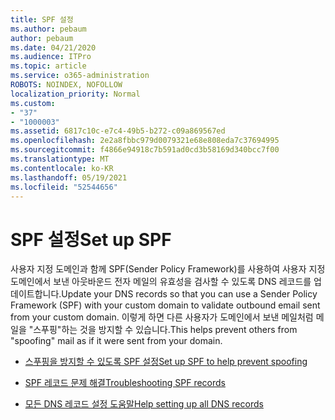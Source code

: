 ```yaml
---
title: SPF 설정
ms.author: pebaum
author: pebaum
ms.date: 04/21/2020
ms.audience: ITPro
ms.topic: article
ms.service: o365-administration
ROBOTS: NOINDEX, NOFOLLOW
localization_priority: Normal
ms.custom:
- "37"
- "1000003"
ms.assetid: 6817c10c-e7c4-49b5-b272-c09a869567ed
ms.openlocfilehash: 2e2a8fbbc979d0079321e68e808eda7c37694995
ms.sourcegitcommit: f4866e94918c7b591ad0cd3b58169d340bcc7f00
ms.translationtype: MT
ms.contentlocale: ko-KR
ms.lasthandoff: 05/19/2021
ms.locfileid: "52544656"
---
```

# <a name="set-up-spf"></a><span data-ttu-id="6bada-102">SPF 설정</span><span class="sxs-lookup"><span data-stu-id="6bada-102">Set up SPF</span></span>

<span data-ttu-id="6bada-103">사용자 지정 도메인과 함께 SPF(Sender Policy Framework)를 사용하여 사용자 지정 도메인에서 보낸 아웃바운드 전자 메일의 유효성을 검사할 수 있도록 DNS 레코드를 업데이트합니다.</span><span class="sxs-lookup"><span data-stu-id="6bada-103">Update your DNS records so that you can use a Sender Policy Framework (SPF) with your custom domain to validate outbound email sent from your custom domain.</span></span> <span data-ttu-id="6bada-104">이렇게 하면 다른 사용자가 도메인에서 보낸 메일처럼 메일을 "스푸핑"하는 것을 방지할 수 있습니다.</span><span class="sxs-lookup"><span data-stu-id="6bada-104">This helps prevent others from "spoofing" mail as if it were sent from your domain.</span></span>
  
- [<span data-ttu-id="6bada-105">스푸핑을 방지할 수 있도록 SPF 설정</span><span class="sxs-lookup"><span data-stu-id="6bada-105">Set up SPF to help prevent spoofing</span></span>](/microsoft-365/security/office-365-security/set-up-spf-in-office-365-to-help-prevent-spoofing)

- [<span data-ttu-id="6bada-106">SPF 레코드 문제 해결</span><span class="sxs-lookup"><span data-stu-id="6bada-106">Troubleshooting SPF records</span></span>](/microsoft-365/security/office-365-security/how-office-365-uses-spf-to-prevent-spoofing#SPFTroubleshoot)

- [<span data-ttu-id="6bada-107">모든 DNS 레코드 설정 도움말</span><span class="sxs-lookup"><span data-stu-id="6bada-107">Help setting up all DNS records</span></span>](/microsoft-365/admin/get-help-with-domains/create-dns-records-at-any-dns-hosting-provider)
